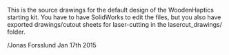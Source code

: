 
  This is the source drawings for the default design of the WoodenHaptics starting kit. 
  You have to have SolidWorks to edit the files, but you also have exported drawings/cutout sheets
  for laser-cutting in the lasercut_drawings/ folder. 

  /Jonas Forsslund Jan 17th 2015
